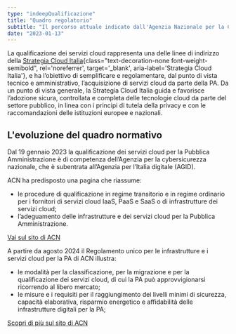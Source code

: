 ```yaml
---
type: "indeepQualificazione"
title: "Quadro regolatorio"
subtitle: "Il percorso attuale indicato dall'Agenzia Nazionale per la Cybersicurezza"
date: "2023-01-13"
---
```


La qualificazione dei servizi cloud rappresenta una delle linee di indirizzo della [Strategia Cloud Italia](https://cloud.italia.it/strategia-cloud-pa/){class="text-decoration-none font-weight-semibold", rel='noreferrer', target='\_blank', aria-label='Strategia Cloud Italia'}, e ha l’obiettivo di semplificare e regolamentare, dal punto di vista tecnico e amministrativo, l’acquisizione di servizi cloud da parte della PA. Da un punto di vista generale, la Strategia Cloud Italia guida e favorisce l’adozione sicura, controllata e completa delle tecnologie cloud da parte del settore pubblico, in linea con i principi di tutela della privacy e con le raccomandazioni delle istituzioni europee e nazionali.

## L'evoluzione del quadro normativo
Dal 19 gennaio 2023 la qualificazione dei servizi cloud per la Pubblica Amministrazione è di competenza dell’Agenzia per la cybersicurezza nazionale, che è subentrata all’Agenzia per l’Italia digitale (AGID).

ACN ha predisposto una pagina che riassume:
- le procedure di qualificazione in regime transitorio e in regime ordinario per i fornitori di servizi cloud IaaS, PaaS e SaaS o di infrastrutture dei servizi cloud;
- l’adeguamento delle infrastrutture e dei servizi cloud per la Pubblica Amministrazione.

<div class="col-12 text-center mt-3 mb-5">
<a href="https://www.acn.gov.it/portale/cloud/qualificazione-e-adeguamento" class="btn btn-primary" target="_blank">Vai sul sito di ACN</a>
</div>
 
A partire da agosto 2024 il Regolamento unico per le infrastrutture e i servizi cloud per la PA di ACN illustra:
- le modalità per la classificazione, per la migrazione e per la qualificazione dei servizi cloud, di cui la PA può approvvigionarsi ricorrendo al libero mercato; 
- le misure e i requisiti per il raggiungimento dei livelli minimi di sicurezza, capacità elaborativa, risparmio energetico e affidabilità delle infrastrutture digitali per la PA; 

<div class="col-12 text-center mt-3 mb-5">
<a href="https://www.acn.gov.it/portale/cloud/regolamento-cloud-per-la-pa" class="btn btn-primary" target="_blank">Scopri di più sul sito di ACN</a>
</div>
